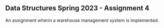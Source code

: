 ## Data Structures Spring 2023 - Assignment 4

An assignment wherin a warehouse management system is implemented.
